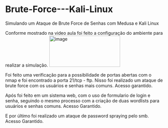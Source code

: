 # Brute-Force---Kali-Linux
Simulando um Ataque de Brute Force de Senhas com Medusa e Kali Linux


Conforme mostrado na video aula foi feito a configuração do ambiente para realizar a simulação.
<img width="225" height="99" alt="image" src="https://github.com/user-attachments/assets/d7e5b7af-31e2-4e28-8189-efc1e6d14818" />


Foi feito uma verificação para a possibilidade de portas abertas com o nmap e foi encontrado a porta 21/tcp - ftp.
Nisso foi realizado um ataque de brute force com os usuários e senhas mais comuns. Acesso garantido.

Após foi feito em um sistema web, com o uso de formulario de login e senha, seguindo o mesmo processo com a criação de duas wordlists para usuários e senhas comuns. Acesso Garantido.

E por último foi realizado um ataque de password spraying pelo smb. Acesso Garantido.
